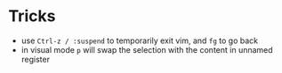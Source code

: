 # Tricks

* use `Ctrl-z / :suspend` to temporarily exit vim, and `fg` to go back
* in visual mode `p` will swap the selection with the content in unnamed register
